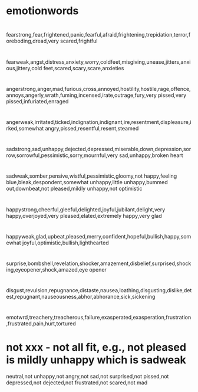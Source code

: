 # emotionwords
#   
fearstrong,fear,frightened,panic,fearful,afraid,frightening,trepidation,terror,foreboding,dread,very scared,frightful
#
fearweak,angst,distress,anxiety,worry,coldfeet,misgiving,unease,jitters,anxious,jittery,cold feet,scared,scary,scare,anxieties
#
#
angerstrong,anger,mad,furious,cross,annoyed,hostility,hostile,rage,offence,annoys,angerly,wrath,fuming,incensed,irate,outrage,fury,very pissed,very pissed,infuriated,enraged
#
angerweak,irritated,ticked,indignation,indignant,ire,resentment,displeasure,irked,somewhat angry,pissed,resentful,resent,steamed
#
#
sadstrong,sad,unhappy,dejected,depressed,miserable,down,depression,sorrow,sorrowful,pessimistic,sorry,mournful,very sad,unhappy,broken heart
#
sadweak,somber,pensive,wistful,pessimistic,gloomy,not happy,feeling blue,bleak,despondent,somewhat unhappy,little unhappy,bummed out,downbeat,not pleased,mildly unhappy,not optimistic
#
#
happystrong,cheerful,gleeful,delighted,joyful,jubilant,delight,very happy,overjoyed,very pleased,elated,extremely happy,very glad
#
happyweak,glad,upbeat,pleased,merry,confident,hopeful,bullish,happy,somewhat joyful,optimistic,bullish,lighthearted
#
#
surprise,bombshell,revelation,shocker,amazement,disbelief,surprised,shocking,eyeopener,shock,amazed,eye opener
#
#
disgust,revulsion,repugnance,distaste,nausea,loathing,disgusting,dislike,detest,repugnant,nauseousness,abhor,abhorance,sick,sickening
#
#
emotwrd,treachery,treacherous,failure,exasperated,exasperation,frustration,frustrated,pain,hurt,tortured
#
# not xxx - not all fit, e.g., not pleased is mildly unhappy which is sadweak 
neutral,not unhappy,not angry,not sad,not surprised,not pissed,not depressed,not dejected,not frustrated,not scared,not mad
#

